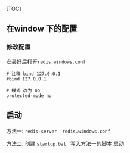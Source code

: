 [TOC]

## 在window 下的配置
### 修改配置
安装好后打开`redis.windows.conf`
```
# 注释 bind 127.0.0.1
#bind 127.0.0.1     

# 模式 改为 no
protected-mode no
```

## 启动
方法一:
`redis-server  redis.windows.conf`

方法二:
创建
`startup.bat ` 写入方法一的脚本 启动
